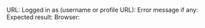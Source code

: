<!-- Thank you for taking the time to report an issue 🙏

The easier it is for us to reproduce it, the faster we can solve it.
So please try to be as complete as possible when filing your issue.
-->

URL: 
Logged in as (username or profile URL):
Error message if any:
Expected result: 
Browser:

<!-- Bonus point if you can add a screenshot :-) -->

<!-- Thank you and have a wonderful day/evening!
(and sorry for inconvenience! We'll do our best to solve this ASAP)
-->
